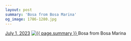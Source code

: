 ```yaml
---
layout: post
summary: 'Bosa from Bosa Marina'
og_image: 1786-1280.jpg
---
```


<p>
  <time>
    <a href="/1786">July 1, 2023</a>
  </time>
  <a href="/1786">
    <img src="{{ site.assets_url }}/1786-640.jpg" srcset="{{ site.assets_url }}/1786-320.jpg 320w, {{ site.assets_url }}/1786-640.jpg 640w, {{ site.assets_url }}/1786-960.jpg 960w, {{ site.assets_url }}/1786-1280.jpg 1280w" sizes="(min-width: 700px) 50vw, calc(100vw - 2rem)" alt="{{ page.summary }}" />
  </a>
  <span>Bosa from Bosa Marina</span>
</p>
